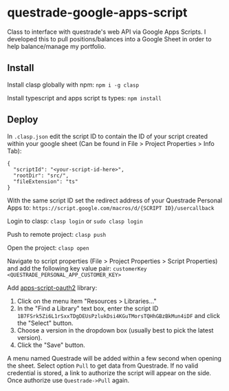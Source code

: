 # questrade-google-apps-script
Class to interface with questrade's web API via Google Apps Scripts. I developed this to pull positions/balances into a Google Sheet in order to help balance/manage my portfolio.

## Install
Install clasp globally with npm:
`npm i -g clasp`

Install typescript and apps script ts types:
`npm install`

## Deploy
In `.clasp.json` edit the script ID to contain the ID of your script created within your google sheet (Can be found in File > Project Properties > Info Tab):
```
{
  "scriptId": "<your-script-id-here>",
  "rootDir": "src/",
  "fileExtension": "ts"
}
```

With the same script ID set the redirect address of your Questrade Personal Apps to:
`https://script.google.com/macros/d/{SCRIPT ID}/usercallback`

Login to clasp:
`clasp login` or `sudo clasp login`

Push to remote project:
`clasp push`

Open the project:
`clasp open`

Navigate to script properties (File > Project Properties > Script Properties) and add the following key value pair:
`customerKey <QUESTRADE_PERSONAL_APP_CUSTOMER_KEY>`

Add [apps-script-oauth2](https://github.com/gsuitedevs/apps-script-oauth2) library:
1. Click on the menu item "Resources > Libraries..."
2. In the "Find a Library" text box, enter the script ID
   `1B7FSrk5Zi6L1rSxxTDgDEUsPzlukDsi4KGuTMorsTQHhGBzBkMun4iDF` and click the
   "Select" button.
3. Choose a version in the dropdown box (usually best to pick the latest
   version).
4. Click the "Save" button.

A menu named Questrade will be added within a few second when opening the sheet. Select option `Pull` to get data from Questrade.
If no valid credential is stored, a link to authorize the script will appear on the side. Once authorize use `Questrade->Pull` again.
